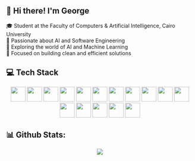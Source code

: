 ## 👋 Hi there! I'm George  
🎓 Student at the Faculty of Computers & Artificial Intelligence, Cairo University  
🔭 Passionate about AI and Software Engineering  
🌱 Exploring the world of AI and Machine Learning  
🎯 Focused on building clean and efficient solutions

## 💻 Tech Stack
<p align="center">
  <img src="https://cdn.jsdelivr.net/gh/devicons/devicon@latest/icons/python/python-original.svg" width="40" />
  <img src="https://cdn.jsdelivr.net/gh/devicons/devicon@latest/icons/cplusplus/cplusplus-original.svg" width="40" />
  <img src="https://cdn.jsdelivr.net/gh/devicons/devicon@latest/icons/java/java-original.svg" width="40" />
  <img src="https://cdn.jsdelivr.net/gh/devicons/devicon@latest/icons/numpy/numpy-original.svg" width="40" />
  <img src="https://cdn.jsdelivr.net/gh/devicons/devicon@latest/icons/pandas/pandas-original.svg" width="40" />
  <img src="https://cdn.jsdelivr.net/gh/devicons/devicon@latest/icons/matplotlib/matplotlib-original.svg" width="40" />
  <img src="https://cdn.jsdelivr.net/gh/devicons/devicon@latest/icons/scikitlearn/scikitlearn-original.svg" width="40" />
  <img src="https://cdn.jsdelivr.net/gh/devicons/devicon@latest/icons/tensorflow/tensorflow-original.svg" width="40" /> 
  <img src="https://cdn.jsdelivr.net/gh/devicons/devicon@latest/icons/html5/html5-original.svg" width="40" />
  <img src="https://cdn.jsdelivr.net/gh/devicons/devicon@latest/icons/css3/css3-original.svg" width="40" />
  <img src="https://cdn.jsdelivr.net/gh/devicons/devicon@latest/icons/javascript/javascript-original.svg" width="40" />
  <img src="https://cdn.jsdelivr.net/gh/devicons/devicon@latest/icons/django/django-plain.svg" width="40" />
  <img src="https://cdn.jsdelivr.net/gh/devicons/devicon@latest/icons/jupyter/jupyter-original-wordmark.svg" width = "40" />
  <img src="https://cdn.jsdelivr.net/gh/devicons/devicon@latest/icons/streamlit/streamlit-original.svg" width="40" />
  <img src="https://cdn.jsdelivr.net/gh/devicons/devicon@latest/icons/git/git-original.svg" width="40" />
  <img src="https://cdn.jsdelivr.net/gh/devicons/devicon@latest/icons/vscode/vscode-original.svg" width="40" />
</p>

## 📊 Github Stats:
<div align="center">
  
  ![](https://github-readme-stats.vercel.app/api/top-langs/?username=GeorgeYoussefRoger&theme=dark&hide_border=true&include_all_commits=true&count_private=true&layout=compact)
</div>

